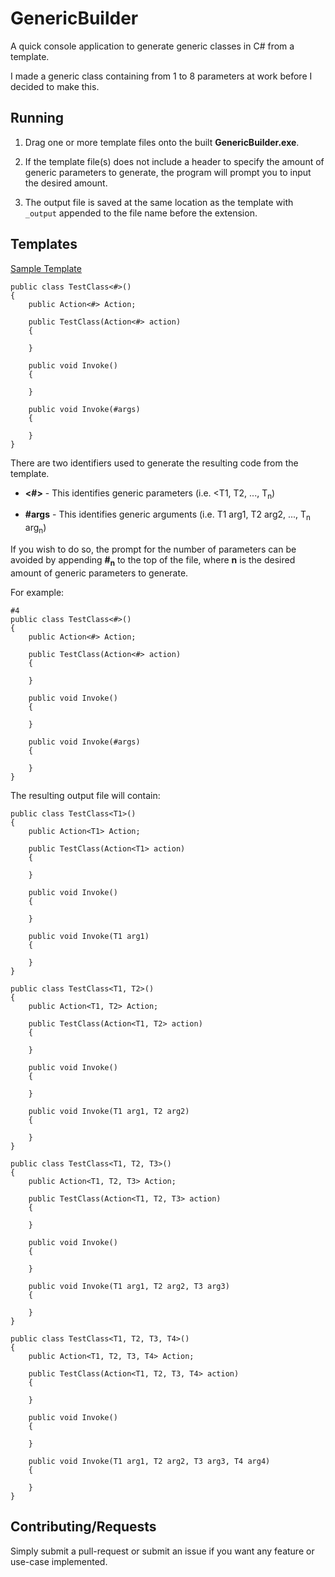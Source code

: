 # GenericBuilder
A quick console application to generate generic classes in C# from a template.

I made a generic class containing from 1 to 8 parameters at work before I decided to make this.

## Running

1. Drag one or more template files onto the built **GenericBuilder.exe**.

2. If the template file(s) does not include a header to specify the amount of generic parameters to generate, the program will prompt you to input the desired amount.

3. The output file is saved at the same location as the template with `_output` appended to the file name before the extension.

## Templates

[Sample Template](TemplateTest.txt)

```
public class TestClass<#>()
{
    public Action<#> Action;

    public TestClass(Action<#> action)
    {

    }

    public void Invoke()
    {

    }

    public void Invoke(#args)
    {

    }
}
```

There are two identifiers used to generate the resulting code from the template.

- **<#>** - This identifies generic parameters (i.e. <T1, T2, ..., T<sub>n</sub>)

- **#args** - This identifies generic arguments (i.e. T1 arg1, T2 arg2, ..., T<sub>n</sub> arg<sub>n</sub>)

If you wish to do so, the prompt for the number of parameters can be avoided by appending **#<sub>n</sub>** to the top of the file, where **n** is the desired amount of generic parameters to generate.

For example:

```
#4
public class TestClass<#>()
{
    public Action<#> Action;

    public TestClass(Action<#> action)
    {

    }

    public void Invoke()
    {

    }

    public void Invoke(#args)
    {

    }
}
```

The resulting output file will contain:

```
public class TestClass<T1>()
{
	public Action<T1> Action;

	public TestClass(Action<T1> action)
	{

	}

	public void Invoke()
	{

	}

	public void Invoke(T1 arg1)
	{

	}
}

public class TestClass<T1, T2>()
{
	public Action<T1, T2> Action;

	public TestClass(Action<T1, T2> action)
	{

	}

	public void Invoke()
	{

	}

	public void Invoke(T1 arg1, T2 arg2)
	{

	}
}

public class TestClass<T1, T2, T3>()
{
	public Action<T1, T2, T3> Action;

	public TestClass(Action<T1, T2, T3> action)
	{

	}

	public void Invoke()
	{

	}

	public void Invoke(T1 arg1, T2 arg2, T3 arg3)
	{

	}
}

public class TestClass<T1, T2, T3, T4>()
{
	public Action<T1, T2, T3, T4> Action;

	public TestClass(Action<T1, T2, T3, T4> action)
	{

	}

	public void Invoke()
	{

	}

	public void Invoke(T1 arg1, T2 arg2, T3 arg3, T4 arg4)
	{

	}
}
```

## Contributing/Requests

Simply submit a pull-request or submit an issue if you want any feature or use-case implemented.
